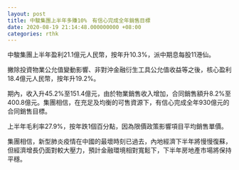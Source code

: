 ```yaml
---
layout: post
title: 中駿集團上半年多賺10%　有信心完成全年銷售目標
date: 2020-08-19 21:14:48.000000000 +08:00
categories: rthk
---
```


中駿集團上半年盈利21.1億元人民幣，按年升10.3%，派中期息每股11港仙。

撇除投資物業公允值變動影響、非對沖金融衍生工具公允值收益等之後，核心盈利18.4億元人民幣，按年升19.2%。

期內，收入升45.2%至151.4億元，由於物業銷售收入增加，合同銷售額升8.2%至400.8億元。集團相信，在充足及均衡的可售資源下，有信心完成全年930億元的合同銷售目標。

上半年毛利率27.9%，按年跌1個百分點，因為限價政策影響項目平均銷售單價。

集團相信，新型肺炎疫情在中國的最壞時刻已過去，內地經濟下半年將慢慢復蘇，但經濟增長仍面對較大壓力，預計金融環境相對寬鬆下，下半年房地產市場將保持平穩。
